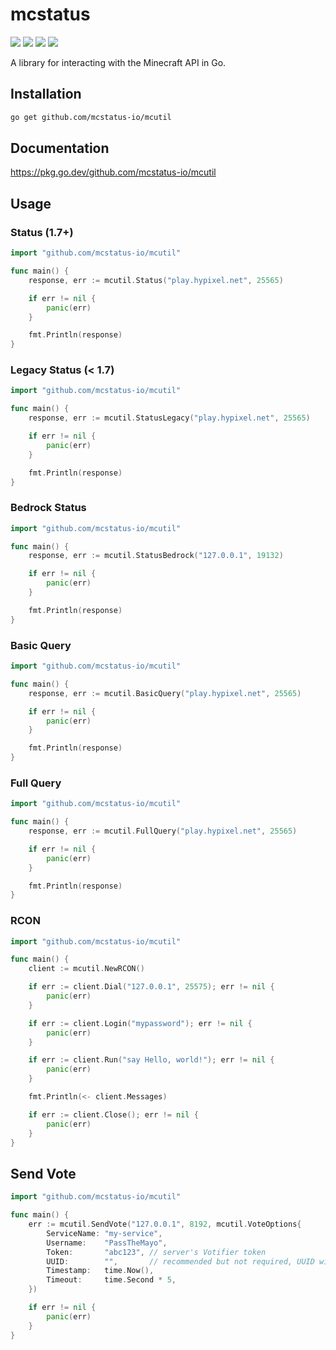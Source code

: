 # mcstatus
![](https://img.shields.io/github/languages/code-size/mcstatus-io/mcutil)
![](https://img.shields.io/github/issues/mcstatus-io/mcutil)
![](https://img.shields.io/github/license/mcstatus-io/mcutil)
![](https://img.shields.io/uptimerobot/ratio/m790234681-f7dbf52397f005c0699ac797)

A library for interacting with the Minecraft API in Go.

## Installation

```bash
go get github.com/mcstatus-io/mcutil
```

## Documentation

https://pkg.go.dev/github.com/mcstatus-io/mcutil

## Usage

### Status (1.7+)

```go
import "github.com/mcstatus-io/mcutil"

func main() {
    response, err := mcutil.Status("play.hypixel.net", 25565)

    if err != nil {
        panic(err)
    }

    fmt.Println(response)
}
```

### Legacy Status (< 1.7)

```go
import "github.com/mcstatus-io/mcutil"

func main() {
    response, err := mcutil.StatusLegacy("play.hypixel.net", 25565)

    if err != nil {
        panic(err)
    }

    fmt.Println(response)
}
```

### Bedrock Status

```go
import "github.com/mcstatus-io/mcutil"

func main() {
    response, err := mcutil.StatusBedrock("127.0.0.1", 19132)

    if err != nil {
        panic(err)
    }

    fmt.Println(response)
}
```

### Basic Query

```go
import "github.com/mcstatus-io/mcutil"

func main() {
    response, err := mcutil.BasicQuery("play.hypixel.net", 25565)

    if err != nil {
        panic(err)
    }

    fmt.Println(response)
}
```

### Full Query

```go
import "github.com/mcstatus-io/mcutil"

func main() {
    response, err := mcutil.FullQuery("play.hypixel.net", 25565)

    if err != nil {
        panic(err)
    }

    fmt.Println(response)
}
```

### RCON

```go
import "github.com/mcstatus-io/mcutil"

func main() {
    client := mcutil.NewRCON()

    if err := client.Dial("127.0.0.1", 25575); err != nil {
        panic(err)
    }

    if err := client.Login("mypassword"); err != nil {
        panic(err)
    }

    if err := client.Run("say Hello, world!"); err != nil {
        panic(err)
    }

    fmt.Println(<- client.Messages)

    if err := client.Close(); err != nil {
        panic(err)
    }
}
```

## Send Vote

```go
import "github.com/mcstatus-io/mcutil"

func main() {
    err := mcutil.SendVote("127.0.0.1", 8192, mcutil.VoteOptions{
		ServiceName: "my-service",
		Username:    "PassTheMayo",
		Token:       "abc123", // server's Votifier token
		UUID:        "",       // recommended but not required, UUID with dashes
		Timestamp:   time.Now(),
		Timeout:     time.Second * 5,
	})

    if err != nil {
        panic(err)
    }
}
```